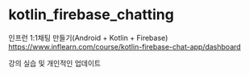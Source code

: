 # kotlin_firebase_chatting

인프런 1:1채팅 만들기(Android + Kotlin + Firebase)
https://www.inflearn.com/course/kotlin-firebase-chat-app/dashboard

강의 실습 및 개인적인 업데이트
